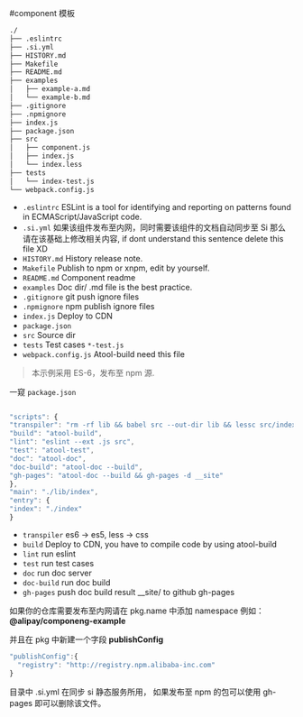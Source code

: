 
#component 模板

```bash
./
├── .eslintrc
├── .si.yml
├── HISTORY.md
├── Makefile
├── README.md
├── examples
│   ├── example-a.md
│   └── example-b.md
├── .gitignore
├── .npmignore
├── index.js
├── package.json
├── src
│   ├── component.js
│   ├── index.js
│   └── index.less
├── tests
│   └── index-test.js
└── webpack.config.js
```

* `.eslintrc` ESLint is a tool for identifying and reporting on patterns found in ECMAScript/JavaScript code.
* `.si.yml` 如果该组件发布至内网，同时需要该组件的文档自动同步至 Si 那么请在该基础上修改相关内容, if dont understand this sentence delete this file XD
* `HISTORY.md` History release note.
* `Makefile` Publish to npm or xnpm, edit by yourself.
* `README.md` Component readme
* `examples` Doc dir/ .md file is the best practice.
* `.gitignore` git push ignore files
* `.npmignore` npm publish ignore files
* `index.js` Deploy to CDN 
* `package.json`
* `src` Source dir
* `tests` Test cases `*-test.js`
* `webpack.config.js` Atool-build need this file


> 本示例采用 ES-6，发布至 npm 源.

  一窥 `package.json`

  ```js

"scripts": {
  "transpiler": "rm -rf lib && babel src --out-dir lib && lessc src/index.less lib/index.css",
  "build": "atool-build",
  "lint": "eslint --ext .js src",
  "test": "atool-test",
  "doc": "atool-doc",
  "doc-build": "atool-doc --build",
  "gh-pages": "atool-doc --build && gh-pages -d __site"
},
"main": "./lib/index",
"entry": {
  "index": "./index"
}

```



* `transpiler` es6 -> es5, less -> css
* `build` Deploy to CDN, you have to compile code by using atool-build
* `lint` run eslint
* `test` run test cases 
* `doc` run doc server
* `doc-build` run doc build
* `gh-pages` push doc build result __site/ to github gh-pages


如果你的仓库需要发布至内网请在 pkg.name 中添加 namespace 例如： **@alipay/componeng-example**

并且在 pkg 中新建一个字段 **publishConfig**

```js
"publishConfig":{
  "registry": "http://registry.npm.alibaba-inc.com"
}
```

目录中 .si.yml 在同步 si 静态服务所用， 如果发布至 npm 的包可以使用 gh-pages 即可以删除该文件。


